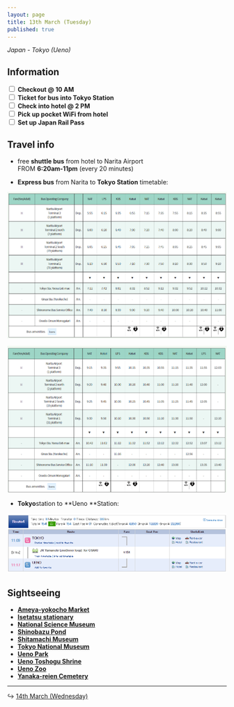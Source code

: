 ```yaml
---
layout: page
title: 13th March (Tuesday)
published: true
---
```


*Japan - Tokyo (Ueno)*

## Information

<input class="box" type="checkbox" name="131" /><label type="text" class="strikethrough"> <b>Checkout @ 10 AM</b></label><br/>
<input class="box" type="checkbox" name="132" /><label type="text" class="strikethrough"> <b>Ticket for bus into Tokyo Station</b></label><br/>
<input class="box" type="checkbox" name="133" /><label type="text" class="strikethrough"> <b>Check into hotel @ 2 PM</b></label><br/>
<input class="box" type="checkbox" name="134" /><label type="text" class="strikethrough"> <b>Pick up pocket WiFi from hotel</b></label><br/>
<input class="box" type="checkbox" name="jrp" /><label type="text" class="strikethrough"> <b>Set up Japan Rail Pass</b></label><br/>

## Travel info

* free **shuttle bus** from hotel to Narita Airport<br>FROM **6:20am-11pm**&nbsp;(every 20 minutes)

* **Express bus**&nbsp;from Narita to **Tokyo Station** timetable:

[![](/days/week1/bustimetable.PNG)](http://maki.host/days/week1/bustimetable.PNG)

[![bustimetable2.PNG](/days/week1/bustimetable2.PNG)](http://maki.host/days/week1/bustimetable2.PNG)

* **Tokyo**station to **Ueno&nbsp;**Station:

![](/uploads/versions/tokyoueno---x----886-242x---.PNG)

## Sightseeing

- **[Ameya-yokocho Market](/locations/japan/ameyoko)**
- **[Isetatsu stationary](/locations/japan/isetatsu)**
- **[National Science Museum](/locations/japan/nsm)**
- **[Shinobazu Pond](/locations/japan/shinobazupond)**
- **[Shitamachi Museum](/locations/japan/shitamachi)**
- **[Tokyo National Museum](/locations/japan/tokyonationalmuseum)**
- **[Ueno Park](/locations/japan/uenopark)**
- **[Ueno Toshogu Shrine](/locations/japan/uenoshrine)**
- **[Ueno Zoo](/locations/japan/uenozoo)**
- **[Yanaka-reien Cemetery](/locations/japan/yanakareiencemetery)**

---

↪ [14th March (Wednesday)](/days/week1/14mar)